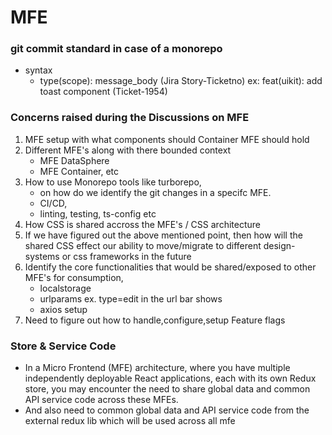 # MFE

### git commit standard in case of a monorepo

- syntax
  - type(scope): message_body (Jira Story-Ticketno)
    ex: feat(uikit): add toast component (Ticket-1954)

### Concerns raised during the Discussions on MFE

1. MFE setup with what components should Container MFE should hold
2. Different MFE's along with there bounded context
   - MFE DataSphere
   - MFE Container, etc
3. How to use Monorepo tools like turborepo,
   - on how do we identify the git changes in a specifc MFE.
   - CI/CD,
   - linting, testing, ts-config etc
4. How CSS is shared accross the MFE's / CSS architecture
5. If we have figured out the above mentioned point, then how will the
   shared CSS effect our ability to move/migrate to different design-systems or css frameworks in the future
6. Identify the core functionalities that would be shared/exposed to other MFE's for consumption,
   - localstorage
   - urlparams ex. type=edit in the url bar shows <EditComponent/>
   - axios setup
7. Need to figure out how to handle,configure,setup Feature flags

### Store & Service Code

- In a Micro Frontend (MFE) architecture, where you have multiple independently deployable React applications, each with its own Redux store, you may encounter the need to share global data and common API service code across these MFEs.
- And also need to common global data and API service code from the external redux lib which will be used across all mfe
